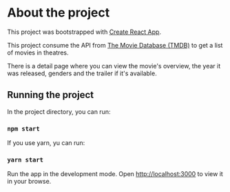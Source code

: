 # About the project

This project was bootstrapped with [Create React App](https://github.com/facebook/create-react-app).

This project consume the API from [The Movie Database (TMDB)](https://developers.themoviedb.org/3/getting-started/introduction) to get a list of movies in theatres.

There is a detail page where you can view the movie's overview, the year it was released, genders and the trailer if it's available.

## Running the project

In the project directory, you can run:

### `npm start`

If you use yarn, yu can run:

### `yarn start`

Run the app in the development mode.
Open [http://localhost:3000](http://localhost:3000) to view it in your browse.